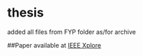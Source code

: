 # thesis
added all files from FYP folder as/for archive

##Paper available at [IEEE Xplore](https://ieeexplore.ieee.org/document/10183066/)
